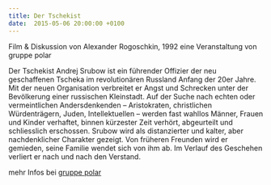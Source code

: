 ```yaml
---
title: Der Tschekist
date:  2015-05-06 20:00:00 +0100
---
```


Film &amp; Diskussion von Alexander Rogoschkin, 1992 eine Veranstaltung von gruppe polar



Der Tschekist Andrej Srubow ist ein führender Offizier der neu
geschaffenen Tscheka im revolutionären Russland Anfang der 20er
Jahre. Mit der neuen Organisation verbreitet er Angst und Schrecken
unter der Bevölkerung einer russischen Kleinstadt. Auf der Suche nach
echten oder vermeintlichen Andersdenkenden – Aristokraten, christlichen
Würdenträgern, Juden, Intellektuellen – werden fast wahllos Männer,
Frauen und Kinder verhaftet, binnen kürzester Zeit verhört, abgeurteilt
und schliesslich erschossen. Srubow wird als distanzierter und kalter,
aber nachdenklicher Charakter gezeigt. Von früheren Freunden wird er
gemieden, seine Familie wendet sich von ihm ab. Im Verlauf des Geschehen
verliert er nach und nach den Verstand.


mehr Infos bei <a href="http://gruppe-polar.org/der-tschekist/">gruppe
polar</a>

